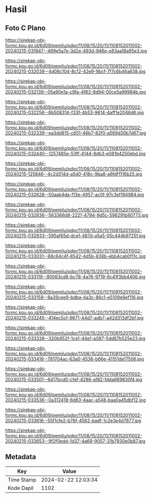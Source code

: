# Hasil

## Foto C Plano

https://sirekap-obj-formc.kpu.go.id/6d09/pemilu/pdpr/11/08/15/20/11/1108152011002-20240215-031947--499e5a7e-3d2e-493d-946e-e83aa18a95e3.jpg

https://sirekap-obj-formc.kpu.go.id/6d09/pemilu/pdpr/11/08/15/20/11/1108152011002-20240215-032039--4d08c104-8c12-42e9-9bcf-7f7c6b46a638.jpg

https://sirekap-obj-formc.kpu.go.id/6d09/pemilu/pdpr/11/08/15/20/11/1108152011002-20240215-032139--05a90e1a-c9fa-4f62-8d94-00ce5a99984b.jpg

https://sirekap-obj-formc.kpu.go.id/6d09/pemilu/pdpr/11/08/15/20/11/1108152011002-20240215-032256--8b508314-f33f-4b53-9614-4aff1e2046d6.jpg

https://sirekap-obj-formc.kpu.go.id/6d09/pemilu/pdpr/11/08/15/20/11/1108152011002-20240215-032339--ea3dd815-c651-46b7-82f0-a569d30b7d67.jpg

https://sirekap-obj-formc.kpu.go.id/6d09/pemilu/pdpr/11/08/15/20/11/1108152011002-20240215-032440--1257485e-53ff-4144-8db3-e081b4250ebd.jpg

https://sirekap-obj-formc.kpu.go.id/6d09/pemilu/pdpr/11/08/15/20/11/1108152011002-20240215-125846--4c2d314d-a5d0-418c-9ba8-a6fdf1116b25.jpg

https://sirekap-obj-formc.kpu.go.id/6d09/pemilu/pdpr/11/08/15/20/11/1108152011002-20240215-032628--50aab4da-f13e-4957-ac0f-97c3ef194984.jpg

https://sirekap-obj-formc.kpu.go.id/6d09/pemilu/pdpr/11/08/15/20/11/1108152011002-20240215-032836--563368d8-2221-4794-9d5c-598291b80773.jpg

https://sirekap-obj-formc.kpu.go.id/6d09/pemilu/pdpr/11/08/15/20/11/1108152011002-20240215-032933--595af65d-dcef-487d-a5a5-05c444b9725f.jpg

https://sirekap-obj-formc.kpu.go.id/6d09/pemilu/pdpr/11/08/15/20/11/1108152011002-20240215-033031--88c64c4f-8542-4d5b-838b-ebb4cab0f11c.jpg

https://sirekap-obj-formc.kpu.go.id/6d09/pemilu/pdpr/11/08/15/20/11/1108152011002-20240215-033119--80063cd8-bc78-4a76-9719-6c41f3bb4406.jpg

https://sirekap-obj-formc.kpu.go.id/6d09/pemilu/pdpr/11/08/15/20/11/1108152011002-20240215-033158--8a26cee9-bdba-4a3c-86c1-e5109e6ef116.jpg

https://sirekap-obj-formc.kpu.go.id/6d09/pemilu/pdpr/11/08/15/20/11/1108152011002-20240215-033245--414ec5cf-9671-44d7-adb7-a42d313df2bf.jpg

https://sirekap-obj-formc.kpu.go.id/6d09/pemilu/pdpr/11/08/15/20/11/1108152011002-20240215-033338--320b952f-1ce1-44e1-a087-5dd87b525e23.jpg

https://sirekap-obj-formc.kpu.go.id/6d09/pemilu/pdpr/11/08/15/20/11/1108152011002-20240215-033418--781704ac-63a0-4536-b66e-41151de17506.jpg

https://sirekap-obj-formc.kpu.go.id/6d09/pemilu/pdpr/11/08/15/20/11/1108152011002-20240215-033501--6417bcd0-cfef-4286-a182-fdda669830f4.jpg

https://sirekap-obj-formc.kpu.go.id/6d09/pemilu/pdpr/11/08/15/20/11/1108152011002-20240215-033536--0a312418-6d83-4aac-a548-baa0a45dbf12.jpg

https://sirekap-obj-formc.kpu.go.id/6d09/pemilu/pdpr/11/08/15/20/11/1108152011002-20240215-033616--55f1cfe2-b76f-4562-badf-1c2e3e4d7677.jpg

https://sirekap-obj-formc.kpu.go.id/6d09/pemilu/pdpr/11/08/15/20/11/1108152011002-20240215-033653--9f2f0edd-1d37-4a69-9057-31b7930e0b87.jpg


## Metadata

| Key        | Value               |
| ---------- | ------------------- |
| Time Stamp | 2024-02-22 12:03:34 |
| Kode Dapil | 1102                |



